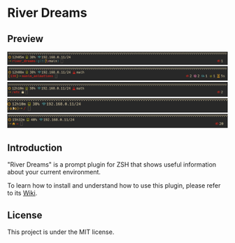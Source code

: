 # River Dreams


## Preview

![](preview/preview_0.png)
![](preview/preview_1.png)
![](preview/preview_2.png)
![](preview/preview_3.png)
![](preview/preview_4.png)


## Introduction

"River Dreams" is a prompt plugin for ZSH that shows useful information about
your current environment.

To learn how to install and understand how to use this plugin, please refer
to its [Wiki](https://github.com/skippyr/river_dreams/wiki).

## License

This project is under the MIT license.
